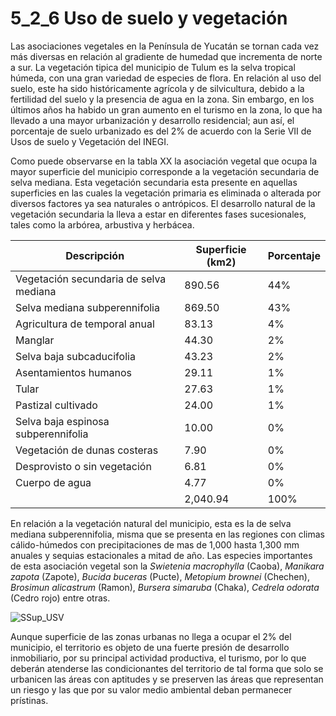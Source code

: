 # 5_2_6 Uso de suelo y vegetación



Las asociaciones vegetales en la Península de Yucatán se tornan cada vez más diversas en relación al gradiente de humedad que incrementa de norte a sur. La vegetación tipica del municipio de Tulum es la selva tropical húmeda, con una gran variedad de especies de flora.  En relación al uso del suelo, este ha sido históricamente agrícola y de silvicultura, debido a la fertilidad del suelo y la presencia de agua en la zona. Sin embargo, en los últimos años  ha habido un gran aumento en el turismo en la zona, lo que ha llevado a una mayor urbanización y desarrollo residencial; aun así, el porcentaje de suelo urbanizado es del 2% de acuerdo con la Serie VII de Usos de suelo y Vegetación del INEGI.

Como puede observarse en la tabla XX la asociación vegetal que ocupa la mayor superficie del municipio corresponde a la vegetación secundaria de selva mediana. Esta vegetación secundaria esta presente en aquellas superficies en las cuales la vegetación primaria es eliminada o alterada por diversos factores ya sea naturales o antrópicos. El desarrollo natural de la vegetación secundaria la lleva a estar en diferentes fases sucesionales, tales como la arbórea, arbustiva y herbácea.

| Descripción                             | Superficie (km2) | Porcentaje |
| --------------------------------------- | ---------------- | ---------- |
| Vegetación  secundaria de selva mediana | 890.56           | 44%        |
| Selva  mediana subperennifolia          | 869.50           | 43%        |
| Agricultura  de temporal anual          | 83.13            | 4%         |
| Manglar                                 | 44.30            | 2%         |
| Selva  baja subcaducifolia              | 43.23            | 2%         |
| Asentamientos  humanos                  | 29.11            | 1%         |
| Tular                                   | 27.63            | 1%         |
| Pastizal  cultivado                     | 24.00            | 1%         |
| Selva  baja espinosa subperennifolia    | 10.00            | 0%         |
| Vegetación  de dunas costeras           | 7.90             | 0%         |
| Desprovisto  o sin vegetación           | 6.81             | 0%         |
| Cuerpo  de agua                         | 4.77             | 0%         |
|                                         | 2,040.94         | 100%       |

En relación a la vegetación natural del municipio, esta es la de selva mediana subperennifolia, misma que se presenta en las regiones con climas cálido-húmedos con precipitaciones de mas de 1,000 hasta 1,300 mm anuales y sequias estacionales a mitad de año. Las especies importantes de esta asociación vegetal son la *Swietenia macrophylla* (Caoba), *Manikara zapota* (Zapote), *Bucida buceras* (Pucte), *Metopium brownei* (Chechen), *Brosimun alicastrum* (Ramon), *Bursera simaruba* (Chaka), *Cedrela odorata* (Cedro rojo) entre otras.

![SSup_USV](./../capas/SSup_USV.png)

Aunque superficie de las zonas urbanas no llega a ocupar el 2% del municipio, el territorio es objeto de una fuerte presión de desarrollo inmobiliario, por su principal actividad productiva, el turismo, por lo que deberán atenderse las condicionantes del territorio de tal forma que solo se urbanicen las áreas  con aptitudes y se preserven las áreas que representan un riesgo y las que por su valor medio ambiental deban permanecer prístinas. 



